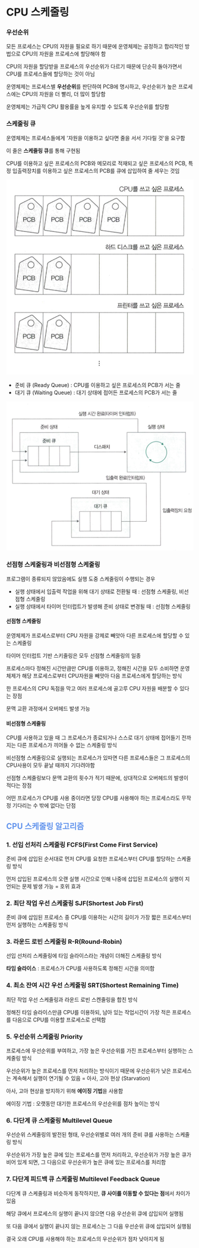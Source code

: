 <h1>CPU 스케줄링</h1>

<h3> 우선순위</h3>
<p>모든 프로세스는 CPU의 자원을 필요로 하기 때문에 운영체제는 공정하고 합리적인 방법으로 CPU의 자원을 프로세스에 할당해야 함</p>
<p>CPU의 자원을 할당받을 프로세스의 우선순위가 다르기 때문에 단순히 돌아가면서 CPU를 프로세스들에 할당하는 것이 아님</p>
<p>운영체제는 프로세스별 <strong>우선순위</strong>를 판단하여 PCB에 명시하고, 우선순위가 높은 프로세스에는 CPU의 자원을 더 빨리, 더 많이 할당함</p>
<p>운영체제는 가급적 CPU 활용률을 높게 유지할 수 있도록 우선순위를 할당함</p>

<h3> 스케줄링 큐</h3>
<p>운영체제는 프로세스들에게 '자원을 이용하고 싶다면 줄을 서서 기다릴 것'을 요구함</p>
<p>이 줄은 <strong>스케줄링 큐</strong>를 통해 구현됨</p>
<p>CPU를 이용하고 싶은 프로세스의 PCB와 메모리로 적재되고 싶은 프로세스의 PCB, 특정 입출력장치를 이용하고 싶은 프로세스의 PCB를 큐에 삽입하여 줄 세우는 것임</p>

![스케줄링 큐.png](image%2F%EC%8A%A4%EC%BC%80%EC%A4%84%EB%A7%81%20%ED%81%90.png)

<ul>
    <li>준비 큐 (Ready Queue) : CPU를 이용하고 싶은 프로세스의 PCB가 서는 줄</li>
    <li>대기 큐 (Waiting Queue) : 대기 상태에 접어든 프로세스의 PCB가 서는 줄</li>
</ul>

![준비 큐, 대기 큐.png](image%2F%EC%A4%80%EB%B9%84%20%ED%81%90%2C%20%EB%8C%80%EA%B8%B0%20%ED%81%90.png)

<h3> 선점형 스케줄링과 비선점형 스케줄링</h3>
<p>프로그램이 종류되지 않았음에도 실행 도중 스케줄링이 수행되는 경우</p>
<ul>
    <li>실행 상태에서 입출력 작업을 위해 대기 상태로 전환될 때 : 선점형 스케줄링, 비선점형 스케줄링</li>
    <li>실행 상태에서 타이머 인터럽트가 발생해 준비 상태로 변경될 때 : 선점형 스케줄링</li>
</ul>
<h4>선점형 스케줄링</h4>
<p>운영체제가 프로세스로부터 CPU 자원을 강제로 빼앗아 다른 프로세스에 할당할 수 있는 스케줄링</p>
<p>타이머 인터럽트 기반 스키줄링은 모두 선점형 스케줄링의 일종</p>
<p>프로세스마다 정해진 시간만큼만 CPU를 이용하고, 정해진 시간을 모두 소비하면 운영체제가 해당 프로세스로부터 CPU자원을 빼앗아 다음 프로세스에게 할당하는 방식</p>
<p>한 프로세스의 CPU 독점을 막고 여러 프로세스에 골고루 CPU 자원을 배분할 수 있다는 장점</p>
<p>문맥 교환 과정에서 오버헤드 발생 가능</p>

<h4> 비선점형 스케줄링</h4>
<p>CPU를 사용하고 있을 때 그 프로세스가 종료되거나 스스로 대기 상태에 접어들기 전까지는 다른 프로세스가 끼어들 수 없는 스케줄링 방식</p>
<p>비선점형 스케줄링으로 실행되는 프로세스가 있따면 다른 프로세스들은 그 프로세스의 CPU사용이 모두 끝날 때까지 기다려야함</p>
<p>선점형 스케줄링보다 문맥 교환의 횟수가 적기 때문에, 상대적으로 오버헤드의 발생이 적다는 장점</p>
<p>어떤 프로세스가 CPU를 사용 중이라면 당장 CPU를 사용해야 하는 프로세스라도 무작정 기다리는 수 밖에 없다는 단점</p>

<h2 style="color: cornflowerblue"> CPU 스케줄링 알고리즘</h2>
<h3> 1. 선입 선처리 스케줄링 FCFS(First Come First Service)</h3>
<p>준비 큐에 삽입된 순서대로 먼저 CPU를 요청한 프로세스부터 CPU를 할당하는 스케줄링 방식</p>
<p>먼저 삽입된 프로세스의 오랜 실행 시간으로 인해 나중에 삽입된 프로세스의 실행이 지언되는 문제 발생 가능 = 호위 효과</p>

<h3> 2. 최단 작업 우선 스케줄링 SJF(Shortest Job First)</h3>
<p>준비 큐에 삽임된 프로세스 중 CPU를 이용하는 시간의 길이가 가장 짧은 프로세스부터 먼저 실행하는 스케줄링 방식</p>

<h3> 3. 라운드 로빈 스케줄링 R-R(Round-Robin)</h3>
<p>선입 선처리 스케줄링에 타임 슬라이스라는 개념이 더해진 스케줄링 방식</p>
<p><strong>타임 슬라이스</strong> : 프로세스가 CPU를 사용하도록 정해진 시간을 의미함</p>

<h3> 4. 최소 잔여 시간 우선 스케줄링 SRT(Shortest Remaining Time)</h3>
<p>최단 작업 우선 스케줄링과 라운드 로빈 스켄줄링을 합친 방식</p>
<p>정해진 타임 슬라이스만큼 CPU를 이용하되, 남아 있는 작업시간이 가장 적은 프로세스를 다음으로 CPU를 이용할 프로세스로 선택함</p>

<h3> 5. 우선순위 스케줄링 Priority</h3>
<p>프로세스에 우선순위를 부여하고, 가장 높은 우선순위를 가진 프로세스부터 실행하는 스케줄링 방식</p>
<p>우선순위가 높은 프로세스를 먼저 처리하는 방식이기 때문에 우선순위가 낮은 프로세스는 계속해서 실행이 연기될 수 있음 = 아사, 고아 현상 (Starvation)</p>
<p>아사, 고아 현상을 방지하기 위해 <strong>에이징 기법</strong>을 사용함</p>
<p>에이징 기법 : 오랫동안 대기한 프로세스의 우선순위를 점차 높이는 방식</p>

<h3> 6. 다단계 큐 스케줄링 Multilevel Queue</h3>
<p>우선순위 스케줄링의 발전된 형태, 우선순위별로 여러 개의 준비 큐를 사용하는 스케줄링 방식</p>
<p>우선순위가 가장 높은 큐에 있는 프로세스를 먼저 처리하고, 우선순위가 가장 높은 큐가 비어 있게 되면, 그 다음으로 우선순위가 높은 큐에 있는 프로세스를 처리함</p>

<h3> 7. 다단계 피드백 큐 스케줄링 Multilevel Feedback Queue</h3>
<p>다단계 큐 스케줄링과 비슷하게 동작하지만, <strong>큐 사이를 이동할 수 있다는 점</strong>에서 차이가 있음</p>
<p>해당 큐에서 프로세스의 실행이 끝나지 않으면 다음 우선순위 큐에 삽입되어 실행됨</p>
<p>또 다음 큐에서 실행이 끝나지 않는 프로세스는 그 다음 우선순위 큐에 삽입되어 실행됨</p>
<p>결국 오래 CPU를 사용해야 하는 프로세스의 우선순위가 점차 낮아지게 됨</p>
